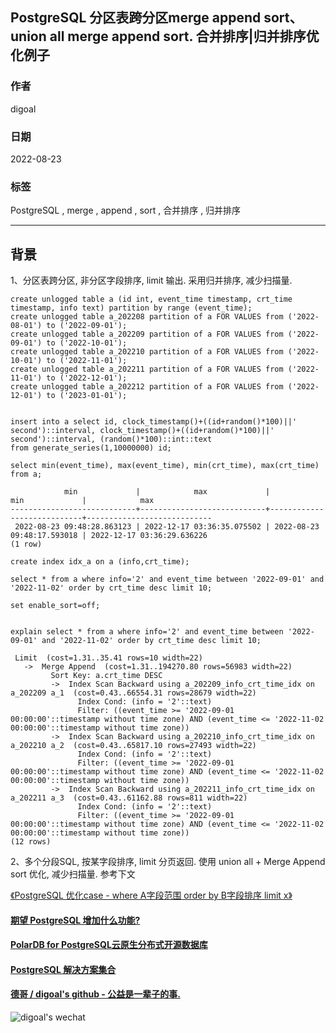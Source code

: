 ## PostgreSQL 分区表跨分区merge append sort、union all merge append sort. 合并排序|归并排序优化例子    
                        
### 作者                        
digoal                        
                        
### 日期                        
2022-08-23                       
                        
### 标签                        
PostgreSQL , merge , append , sort , 合并排序 , 归并排序                
                        
----                        
                        
## 背景      
1、分区表跨分区, 非分区字段排序, limit 输出. 采用归并排序, 减少扫描量.      
    
```  
create unlogged table a (id int, event_time timestamp, crt_time timestamp, info text) partition by range (event_time);    
create unlogged table a_202208 partition of a FOR VALUES from ('2022-08-01') to ('2022-09-01');  
create unlogged table a_202209 partition of a FOR VALUES from ('2022-09-01') to ('2022-10-01');  
create unlogged table a_202210 partition of a FOR VALUES from ('2022-10-01') to ('2022-11-01');  
create unlogged table a_202211 partition of a FOR VALUES from ('2022-11-01') to ('2022-12-01');  
create unlogged table a_202212 partition of a FOR VALUES from ('2022-12-01') to ('2023-01-01');  
  
    
insert into a select id, clock_timestamp()+((id+random()*100)||' second')::interval, clock_timestamp()+((id+random()*100)||' second')::interval, (random()*100)::int::text    
from generate_series(1,10000000) id;    
    
select min(event_time), max(event_time), min(crt_time), max(crt_time) from a;      
    
            min             |            max             |            min             |            max               
----------------------------+----------------------------+----------------------------+----------------------------  
 2022-08-23 09:48:28.863123 | 2022-12-17 03:36:35.075502 | 2022-08-23 09:48:17.593018 | 2022-12-17 03:36:29.636226  
(1 row)  
```  
    
```  
create index idx_a on a (info,crt_time);    
  
select * from a where info='2' and event_time between '2022-09-01' and '2022-11-02' order by crt_time desc limit 10;    
```  
  
```  
set enable_sort=off;  
    
  
explain select * from a where info='2' and event_time between '2022-09-01' and '2022-11-02' order by crt_time desc limit 10;    
  
 Limit  (cost=1.31..35.41 rows=10 width=22)  
   ->  Merge Append  (cost=1.31..194270.80 rows=56983 width=22)  
         Sort Key: a.crt_time DESC  
         ->  Index Scan Backward using a_202209_info_crt_time_idx on a_202209 a_1  (cost=0.43..66554.31 rows=28679 width=22)  
               Index Cond: (info = '2'::text)  
               Filter: ((event_time >= '2022-09-01 00:00:00'::timestamp without time zone) AND (event_time <= '2022-11-02 00:00:00'::timestamp without time zone))  
         ->  Index Scan Backward using a_202210_info_crt_time_idx on a_202210 a_2  (cost=0.43..65817.10 rows=27493 width=22)  
               Index Cond: (info = '2'::text)  
               Filter: ((event_time >= '2022-09-01 00:00:00'::timestamp without time zone) AND (event_time <= '2022-11-02 00:00:00'::timestamp without time zone))  
         ->  Index Scan Backward using a_202211_info_crt_time_idx on a_202211 a_3  (cost=0.43..61162.88 rows=811 width=22)  
               Index Cond: (info = '2'::text)  
               Filter: ((event_time >= '2022-09-01 00:00:00'::timestamp without time zone) AND (event_time <= '2022-11-02 00:00:00'::timestamp without time zone))  
(12 rows)  
```  
  
2、多个分段SQL, 按某字段排序, limit 分页返回. 使用 union all + Merge Append sort 优化, 减少扫描量.  参考下文  
  
[《PostgreSQL 优化case - where A字段范围 order by B字段排序 limit x》](../202007/20200710_01.md)      
  
  
  
#### [期望 PostgreSQL 增加什么功能?](https://github.com/digoal/blog/issues/76 "269ac3d1c492e938c0191101c7238216")
  
  
#### [PolarDB for PostgreSQL云原生分布式开源数据库](https://github.com/ApsaraDB/PolarDB-for-PostgreSQL "57258f76c37864c6e6d23383d05714ea")
  
  
#### [PostgreSQL 解决方案集合](https://yq.aliyun.com/topic/118 "40cff096e9ed7122c512b35d8561d9c8")
  
  
#### [德哥 / digoal's github - 公益是一辈子的事.](https://github.com/digoal/blog/blob/master/README.md "22709685feb7cab07d30f30387f0a9ae")
  
  
![digoal's wechat](../pic/digoal_weixin.jpg "f7ad92eeba24523fd47a6e1a0e691b59")
  
